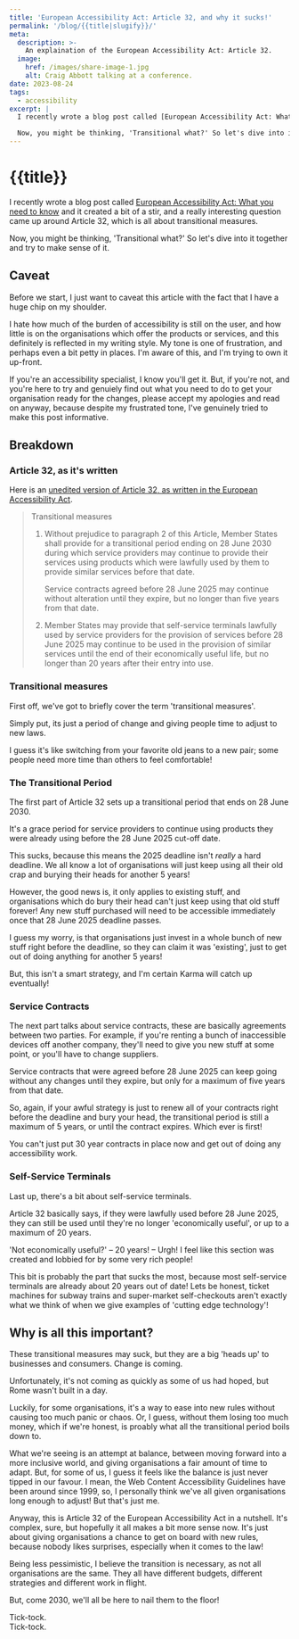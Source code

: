 ```yaml
---
title: 'European Accessibility Act: Article 32, and why it sucks!'
permalink: '/blog/{{title|slugify}}/'
meta:
  description: >-
    An explaination of the European Accessibility Act: Article 32.
  image:
    href: /images/share-image-1.jpg
    alt: Craig Abbott talking at a conference.
date: 2023-08-24
tags:
  - accessibility
excerpt: |
  I recently wrote a blog post called [European Accessibility Act: What you need to know](/blog/european-accessibility-act-what-you-need-to-know/) and it created a bit of a stir, and a really interesting question came up around Article 32, which is all about transitional measures.

  Now, you might be thinking, 'Transitional what?' So let's dive into it together and try to make sense of it.
---
```

# {{title}}

I recently wrote a blog post called [European Accessibility Act: What you need to know](/blog/european-accessibility-act-what-you-need-to-know/) and it created a bit of a stir, and a really interesting question came up around Article 32, which is all about transitional measures.

Now, you might be thinking, 'Transitional what?' So let's dive into it together and try to make sense of it.

## Caveat
Before we start, I just want to caveat this article with the fact that I have a huge chip on my shoulder.

I hate how much of the burden of accessibility is still on the user, and how little is on the organisations which offer the products or services, and this definitely is reflected in my writing style. My tone is one of frustration, and perhaps even a bit petty in places. I'm aware of this, and I'm trying to own it up-front.

If you're an accessibility specialist, I know you'll get it. But, if you're not, and you're here to try and genuiely find out what you need to do to get your organisation ready for the changes, please accept my apologies and read on anyway, because despite my frustrated tone, I've genuinely tried to make this post informative.

## Breakdown

### Article 32, as it's written
Here is an [unedited version of Article 32, as written in the European Accessibility Act](https://eur-lex.europa.eu/legal-content/EN/TXT/?uri=CELEX%3A32019L0882#d1e2872-70-1). 

<blockquote cite="https://eur-lex.europa.eu/legal-content/EN/TXT/?uri=CELEX%3A32019L0882#d1e2872-70-1">
  <p>
    Transitional measures
  </p>
  <ol>
    <li>
      <p>
        Without prejudice to paragraph 2 of this Article, Member States shall provide for a transitional period ending on 28 June 2030 during which service providers may continue to provide their services using products which were lawfully used by them to provide similar services before that date.
      </p>
      <p>
        Service contracts agreed before 28 June 2025 may continue without alteration until they expire, but no longer than five years from that date.
      </p>
    </li>
    <li>
      <p>
        Member States may provide that self-service terminals lawfully used by service providers for the provision of services before 28 June 2025 may continue to be used in the provision of similar services until the end of their economically useful life, but no longer than 20 years after their entry into use.
      </p>
    </li>
  </ol>
</blockquote>


### Transitional measures
First off, we've got to briefly cover the term 'transitional measures'.

Simply put, its just a period of change and giving people time to adjust to new laws.

I guess it's like switching from your favorite old jeans to a new pair; some people need more time than others to feel comfortable!

### The Transitional Period
The first part of Article 32 sets up a transitional period that ends on 28 June 2030.

It's a grace period for service providers to continue using products they were already using before the 28 June 2025 cut-off date.

This sucks, because this means the 2025 deadline isn't *really* a hard deadline. We all know a lot of organisations will just keep using all their old crap and burying their heads for another 5 years!

However, the good news is, it only applies to existing stuff, and organisations which do bury their head can't just keep using that old stuff forever! Any new stuff purchased will need to be accessible immediately once that 28 June 2025 deadline passes.

I guess my worry, is that organisations just invest in a whole bunch of new stuff right before the deadline, so they can claim it was 'existing', just to get out of doing anything for another 5 years!

But, this isn't a smart strategy, and I'm certain Karma will catch up eventually!

### Service Contracts
The next part talks about service contracts, these are basically agreements between two parties. For example, if you're renting a bunch of inaccessible devices off another company, they'll need to give you new stuff at some point, or you'll have to change suppliers.

Service contracts that were agreed before 28 June 2025 can keep going without any changes until they expire, but only for a maximum of five years from that date. 

So, again, if your awful strategy is just to renew all of your contracts right before the deadline and bury your head, the transitional period is still a maximum of 5 years, or until the contract expires. Which ever is first!

You can't just put 30 year contracts in place now and get out of doing any accessibility work.

### Self-Service Terminals
Last up, there's a bit about self-service terminals.

Article 32 basically says, if they were lawfully used before 28 June 2025, they can still be used until they're no longer 'economically useful', or up to a maximum of 20 years.

'Not economically useful?' – 20 years! – Urgh! I feel like this section was created and lobbied for by some very rich people!

This bit is probably the part that sucks the most, because most self-service terminals are already about 20 years out of date! Lets be honest, ticket machines for subway trains and super-market self-checkouts aren't exactly what we think of when we give examples of 'cutting edge technology'!

## Why is all this important?
These transitional measures may suck, but they are a big 'heads up' to businesses and consumers. Change is coming.

Unfortunately, it's not coming as quickly as some of us had hoped, but Rome wasn't built in a day.

Luckily, for some organisations, it's a way to ease into new rules without causing too much panic or chaos. Or, I guess, without them losing too much money, which if we're honest, is proably what all the transitional period boils down to.

What we're seeing is an attempt at balance, between moving forward into a more inclusive world, and giving organisations a fair amount of time to adapt. But, for some of us, I guess it feels like the balance is just never tipped in our favour. I mean, the Web Content Accessibility Guidelines have been around since 1999, so, I personally think we've all given organisations long enough to adjust! But that's just me.

Anyway, this is Article 32 of the European Accessibility Act in a nutshell. It's complex, sure, but hopefully it all makes a bit more sense now. It's just about giving organisations a chance to get on board with new rules, because nobody likes surprises, especially when it comes to the law! 

Being less pessimistic, I believe the transition is necessary, as not all organisations are the same. They all have different budgets, different strategies and different work in flight.

But, come 2030, we'll all be here to nail them to the floor!
 
Tick-tock.    
Tick-tock.
